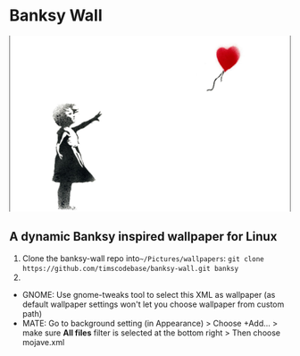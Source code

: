 # Banksy Wall
![alt text](banksy-10.png)
## A dynamic Banksy inspired wallpaper for Linux

1) Clone the banksy-wall repo into`~/Pictures/wallpapers`:
`git clone https://github.com/timscodebase/banksy-wall.git banksy` 
2)
  - GNOME: Use gnome-tweaks tool to select this XML as wallpaper (as default wallpaper settings won't let you choose wallpaper from custom path)
  - MATE: Go to background setting (in Appearance) > Choose +Add... > make sure **All files** filter is selected at the bottom right > Then choose mojave.xml
